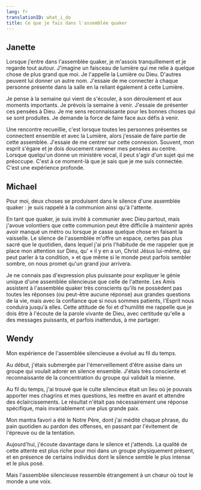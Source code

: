```yaml
---
lang: fr
translationID: what_i_do
title: Ce que je fais dans l'assemblée quaker
---
```

## Janette

Lorsque j'entre dans l'assemblée quaker, je m'assois tranquillement et je regarde tout autour. J'imagine un faisceau de lumière qui me relie à quelque chose de plus grand que moi. Je l'appelle la Lumière ou Dieu. D'autres peuvent lui donner un autre nom. J'essaie de me connecter à chaque personne présente dans la salle en la reliant également à cette Lumière.

Je pense à la semaine qui vient de s'écouler, à son déroulement et aux moments importants. Je prévois la semaine à venir. J'essaie de présenter ces pensées à Dieu. Je me sens reconnaissante pour les bonnes choses qui se sont produites. Je demande la force de faire face aux défis à venir.

Une rencontre recueillie, c'est lorsque toutes les personnes présentes se connectent ensemble et avec la Lumière, alors j'essaie de faire partie de cette assemblée. J'essaie de me centrer sur cette connexion. Souvent, mon esprit s'égare et je dois doucement ramener mes pensées au centre. Lorsque quelqu'un donne un ministère vocal, il peut s'agir d'un sujet qui me préoccupe. C'est à ce moment-là que je sais que je me suis connectée. C'est une expérience profonde.

## Michael

Pour moi, deux choses se produisent dans le silence d'une assemblée quaker : je suis rappelé à la communion ainsi qu'à l'attente.

En tant que quaker, je suis invité à communier avec Dieu partout, mais j'avoue volontiers que cette communion peut être difficile à maintenir après avoir manqué un métro ou lorsque je casse quelque chose en faisant la vaisselle. Le silence de l'assemblée m'offre un espace, certes pas plus sacré que le quotidien, dans lequel j'ai pris l'habitude de me rappeler que je place mon attention sur Dieu, qu' « il y en a un, Christ Jésus lui-même, qui peut parler à ta condition, » et que même si le monde peut parfois sembler sombre, on nous promet qu'un grand jour arrivera.

Je ne connais pas d'expression plus puissante pour expliquer le génie unique d'une assemblée silencieuse que celle de l'attente. Les Amis assistent à l'assemblée quaker très conscients qu'ils ne possèdent pas toutes les réponses (ou peut-être aucune réponse) aux grandes questions de la vie, mais avec la confiance que si nous sommes patients, l'Esprit nous conduira jusqu'à elles. Cette attitude de foi et d'humilité me rappelle que je dois être à l'écoute de la parole vivante de Dieu, avec certitude qu'elle a des messages puissants, et parfois inattendus, à me partager.

## Wendy

Mon expérience de l'assemblée silencieuse a évolué au fil du temps.

Au début, j'étais submergée par l'émerveillement d'être assise dans un groupe qui voulait adorer en silence ensemble. J'étais très consciente et reconnaissante de la concentration du groupe qui validait la mienne.

Au fil du temps, j'ai trouvé que le culte silencieux était un lieu où je pouvais apporter mes chagrins et mes questions, les mettre en avant et attendre des éclaircissements. Le résultat n'était pas nécessairement une réponse spécifique, mais invariablement une plus grande paix.

Mon mantra favori a été le Notre Père, dont j'ai médité chaque phrase, du pain quotidien au pardon des offenses, en passant par l'évitement de l'épreuve ou de la tentation.

Aujourd'hui, j'écoute davantage dans le silence et j'attends. La qualité de cette attente est plus riche pour moi dans un groupe physiquement présent, et en présence de certains individus dont le silence semble le plus intense et le plus posé.

Mais l'assemblée silencieuse ressemble étrangement à un chœur où tout le monde a une voix.
